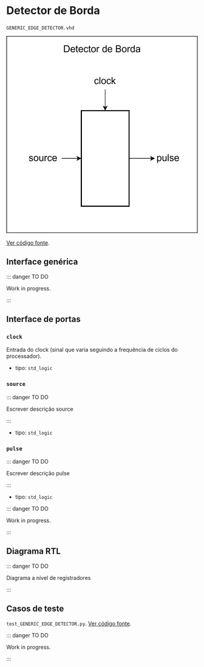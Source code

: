 # Detector de Borda

`GENERIC_EDGE_DETECTOR.vhd`

![Diagrama de portas do detector de borda](../../public/images/referencia/componentes/generic_edge_detector.drawio.svg)

[Ver código fonte](https://github.com/pfeinsper/24a-CTI-RISCV/blob/main/src/GENERIC_EDGE_DETECTOR.vhd).

## Interface genérica


::: danger TO DO

Work in progress.

:::

## Interface de portas

### `clock`

Entrada do clock (sinal que varia seguindo a frequência de ciclos do processador).

- tipo: `std_logic`

### `source`

::: danger TO DO

Escrever descrição source

:::

- tipo: `std_logic`

### `pulse`

::: danger TO DO

Escrever descrição pulse

:::

- tipo: `std_logic`

::: danger TO DO

Work in progress.

:::

## Diagrama RTL

::: danger TO DO

Diagrama a nível de registradores

:::

## Casos de teste

`test_GENERIC_EDGE_DETECTOR.py`.
[Ver código fonte](https://github.com/pfeinsper/24a-CTI-RISCV/blob/main/test/test_GENERIC_EDGE_DETECTOR.py).

::: danger TO DO

Work in progress.

:::
